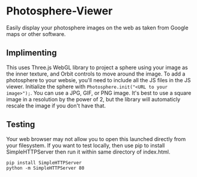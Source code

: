 # Photosphere-Viewer
Easily display your photosphere images on the web as taken from Google maps or other software.

## Implimenting
This uses Three.js WebGL library to project a sphere using your image as the inner texture, and Orbit controls to move around the image. To add a photosphere to your websie, you'll need to include all the JS files in the JS viewer. Initialize the sphere with ```Photosphere.init("<URL to your image>");```. You can use a JPG, GIF, or PNG image. It's best to use a square image in a resolution by the power of 2, but the library will automaticly rescale the image if you don't have that.

## Testing
Your web browser may not allow you to open this launched directly from your filesystem. If you want to test locally, then use pip to install SimpleHTTPServer then run it within same directory of index.html.

```
pip install SimpleHTTPServer
python -m SimpleHTTPServer 80
```

